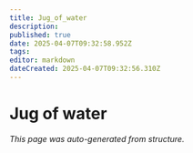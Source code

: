```yaml
---
title: Jug_of_water
description: 
published: true
date: 2025-04-07T09:32:58.952Z
tags: 
editor: markdown
dateCreated: 2025-04-07T09:32:56.310Z
---
```


# Jug of water

*This page was auto-generated from structure.*